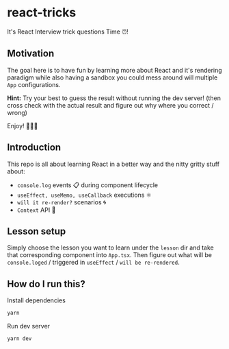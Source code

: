 # react-tricks

It's React Interview trick questions Time ⏰!

## Motivation

The goal here is to have fun by learning more about React and it's rendering paradigm while also having a sandbox you could mess around will multiple `App` configurations.

**Hint:** Try your best to guess the result without running the dev server! (then cross check with the actual result and figure out why where you correct / wrong)

Enjoy! 🎉🎉🎉

## Introduction

This repo is all about learning React in a better way and the nitty gritty stuff about:

- `console.log` events 📋 during component lifecycle
- `useEffect, useMemo, useCallback` executions ⚛
- `will it re-render?` scenarios 🌀
- `Context` API 🚀

## Lesson setup

Simply choose the lesson you want to learn under the `lesson` dir and take that corresponding component into `App.tsx`. Then figure out what will be `console.loged` / triggered in `useEffect` / `will be re-rendered`.

## How do I run this?

Install dependencies

```bash
yarn
```

Run dev server

```bash
yarn dev
```
